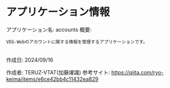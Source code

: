 # アプリケーション情報

アプリケーション名: accounts
概要:
```
VEG-Webのアカウントに関する情報を管理するアプリケーションです。
```
<br>
作成日: 2024/09/16

作成者: TERUZ-VTAT(加藤燿識)
参考サイト: https://qiita.com/ryo-keima/items/e6ce42bb4c11432ea829